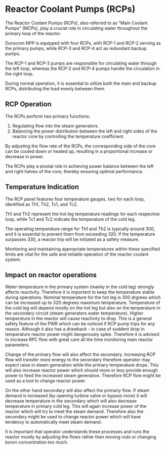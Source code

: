 # Reactor Coolant Pumps (RCPs)

The Reactor Coolant Pumps (RCPs), also referred to as "Main Coolant Pumps" (MCPs), play a crucial role in circulating water throughout the primary loop of the reactor.

Dunscom NPP is equipped with four RCPs, with RCP-1 and RCP-2 serving as the primary pumps, while RCP-3 and RCP-4 act as redundant backup pumps.

The RCP-1 and RCP-3 pumps are responsible for circulating water through the left loop, whereas the RCP-2 and RCP-4 pumps handle the circulation in the right loop.

During normal operation, it is essential to utilize both the main and backup RCPs, distributing the load evenly between them.

## RCP Operation

The RCPs perform two primary functions:
1. Regulating flow into the steam generators.
2. Balancing the power distribution between the left and right sides of the reactor core by controlling the temperature coefficient.

By adjusting the flow rate of the RCPs, the corresponding side of the core can be cooled down or heated up, resulting in a proportional increase or decrease in power.

The RCPs play a pivotal role in achieving power balance between the left and right halves of the core, thereby ensuring optimal performance.

## Temperature Indication

The RCP panel features four temperature gauges, two for each loop, identified as Th1, Th2, Tc1, and Tc2.

Th1 and Th2 represent the hot leg temperature readings for each respective loop, while Tc1 and Tc2 indicate the temperature of the cold leg.

The operating temperature range for Th1 and Th2 is typically around 300, and it is essential to prevent them from exceeding 320. If the temperature surpasses 330, a reactor trip will be initiated as a safety measure.

Monitoring and maintaining appropriate temperatures within these specified limits are vital for the safe and reliable operation of the reactor coolant system.

## Impact on reactor operations

Water temperature in the primary system (mainly in the cold leg) strongly affects reactivity. Therefore it is important to keep the temperature stable during operations. Nominal temperature for the hot leg is 300 drgrees which can be increased up to 320 degrees maximum temperature. Temperature of the cold leg will depend mostly on the hot leg but also on the temperature in the secondary circuit (steam generators water temperature). Higher temperature in the reactor will cause reactivity to drop. This is a general safety feature of the PWR which can be noticed if RCP pump trips for any reason. Although it also has a drawback - in case of suddent drop in temperature reactor power might dangerously spike. Therefore it is advised to increase RPC flow with great care all the time monitoring main reactor parameters.

Change of the primary flow will also affect the secondary. Increasing RCP flow will transfer more energy to the secondary therefore operator may expect raise in steam generation while the primary temperature drops. This will also increase reactor power which should more or less provide enough power to feed the increased steam generation. Therefore RCP flow might be used as a tool to change reactor power.

On the other hand secondary will also affect the primariy flow. If steam demand is increased (by opening turbine valve or bypass more) it will decrease temperature in the secondary which will also decrease temperature in primary cold leg. This will again increase power of the reactor which will try to meet the steam demand. Therefore also the secondary might be used to change reactor power which will have tendency to automatically meet steam demand.

It is important that operator understands these processes and runs the reactor mostly by adjusting the flows rather than moving rods or changing boron concentration too much.
